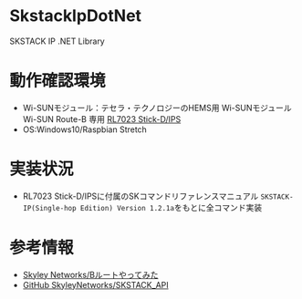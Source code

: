 # SkstackIpDotNet
SKSTACK IP .NET Library

# 動作確認環境
* Wi-SUNモジュール：テセラ・テクノロジーのHEMS用 Wi-SUNモジュール
  Wi-SUN Route-B 専用 [RL7023 Stick-D/IPS](https://www.tessera.co.jp/rl7023stick-d_ips.html)
* OS:Windows10/Raspbian Stretch

# 実装状況
* RL7023 Stick-D/IPSに付属のSKコマンドリファレンスマニュアル
`SKSTACK-IP(Single-hop Edition) Version 1.2.1a`をもとに全コマンド実装

# 参考情報
* [Skyley Networks/Bルートやってみた](http://www.skyley.com/products/b-route.html)
* [GitHub SkyleyNetworks/SKSTACK_API](https://github.com/SkyleyNetworks/SKSTACK_API)
